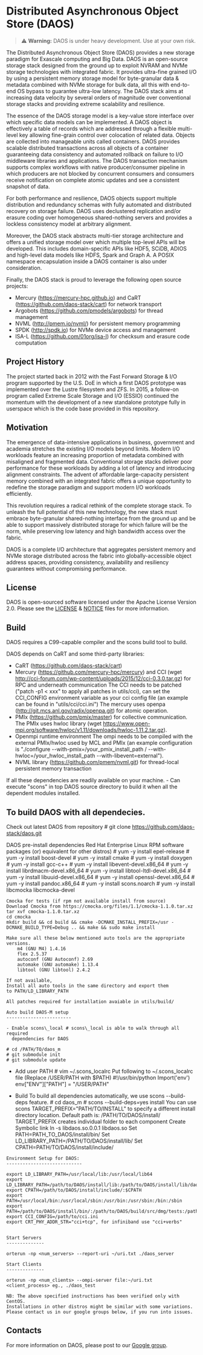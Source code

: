 # Distributed Asynchronous Object Store (DAOS)

> :warning: **Warning:** DAOS is under heavy development. Use at your own risk.

The Distributed Asynchronous Object Store (DAOS) provides a new storage paradigm for Exascale computing and Big Data. DAOS is an open-source storage stack designed from the ground up to exploit NVRAM and NVMe storage technologies with integrated fabric. It provides ultra-fine grained I/O by using a persistent memory storage model for byte-granular data & metadata combined with NVMe storage for bulk data, all this with end-to-end OS bypass to guarantee ultra-low latency. The DAOS stack aims at increasing data velocity by several orders of magnitude over conventional storage stacks and providing extreme scalability and resilience.

The essence of the DAOS storage model is a key-value store interface over which specific data models can be implemented. A DAOS object is effectively a table of records which are addressed through a flexible multi-level key allowing fine-grain control over colocation of related data. Objects are collected into manageable units called containers. DAOS provides scalable distributed transactions across all objects of a container guaranteeing data consistency and automated rollback on failure to I/O middleware libraries and applications. The DAOS transaction mechanism supports complex workflows with native producer/consumer pipeline in which producers are not blocked by concurrent consumers and consumers receive notification on complete atomic updates and see a consistent snapshot of data.

For both performance and resilience, DAOS objects support multiple distribution and redundancy schemas with fully automated and distributed recovery on storage failure. DAOS uses declustered replication and/or erasure coding over homogeneous shared-nothing servers and provides a lockless consistency model at arbitrary alignment.

Moreover, the DAOS stack abstracts multi-tier storage architecture and offers a unified storage model over which multiple top-level APIs will be developed. This includes domain-specific APIs like HDF5, SCiDB, ADIOS and high-level data models like HDFS, Spark and Graph A. A POSIX namespace encapsulation inside a DAOS container is also under consideration.

Finally, the DAOS stack is proud to leverage the following open source projects:
- Mercury (https://mercury-hpc.github.io) and CaRT (https://github.com/daos-stack/cart) for network transport
- Argobots (https://github.com/pmodels/argobots) for thread management
- NVML (http://pmem.io/nvml/) for persistent memory programming
- SPDK (http://spdk.io) for NVMe device access and management
- ISA-L (https://github.com/01org/isa-l) for checksum and erasure code computation

## Project History

The project started back in 2012 with the Fast Forward Storage & I/O program supported by the U.S. DoE in which a first DAOS prototype was implemented over the Lustre filesystem and ZFS. In 2015, a follow-on program called Extreme Scale Storage and I/O (ESSIO) continued the momentum with the development of a new standalone prototype fully in userspace which is the code base provided in this repository.

## Motivation

The emergence of data-intensive applications in business, government and academia stretches the existing I/O models beyond limits. Modern I/O workloads feature an increasing proportion of metadata combined with misaligned and fragmented data. Conventional storage stacks deliver poor performance for these workloads by adding a lot of latency and introducing alignment constraints. The advent of affordable large-capacity persistent memory combined with an integrated fabric offers a unique opportunity to redefine the storage paradigm and support modern I/O workloads efficiently.

This revolution requires a radical rethink of the complete storage stack. To unleash the full potential of this new technology, the new stack must embrace byte-granular shared-nothing interface from the ground up and be able to support massively distributed storage for which failure will be the norm, while preserving low latency and high bandwidth access over the fabric.

DAOS is a complete I/O architecture that aggregates persistent memory and NVMe storage distributed across the fabric into globally-accessible object address spaces, providing consistency, availability and resiliency guarantees without compromising performance.

## License

DAOS is open-sourced software licensed under the Apache License Version 2.0. Please see the [LICENSE](./LICENSE) & [NOTICE](./NOTICE) files for more information.

## Build

DAOS requires a C99-capable compiler and the scons build tool to build.

DAOS depends on CaRT and some third-party libraries:
- CaRT (https://github.com/daos-stack/cart)
- Mercury (https://github.com/mercury-hpc/mercury) and CCI (wget http://cci-forum.com/wp-content/uploads/2015/12/cci-0.3.0.tar.gz) for RPC and underneath communication
  The CCI needs to be patched ("patch -p1 < xxx" to apply all patches in utils/cci), can set the CCI_CONFIG environment variable as your cci config file (an example can be found in "utils/cci/cci.ini")
  The mercury uses openpa (http://git.mcs.anl.gov/radix/openpa.git) for atomic operation.
- PMIx (https://github.com/pmix/master) for collective communication.
  The PMIx uses hwloc library (wget https://www.open-mpi.org/software/hwloc/v1.11/downloads/hwloc-1.11.2.tar.gz).
- Openmpi runtime environment
  The ompi needs to be compiled with the external PMIx/hwloc used by MCL and PMIx (an example configuration is "./configure --with-pmix=/your_pmix_install_path / --with-hwloc=/your_hwloc_install_path --with-libevent=external").
- NVML library (https://github.com/pmem/nvml.git) for thread-local persistent memory transaction

If all these dependencies are readily available on your machine.
    - Can execute "scons" in top DAOS source directory to build it when all the dependent modules installed.

## To build DAOS with all dependecies.
  Check out latest DAOS from repository
    # git clone https://github.com/daos-stack/daos.git

  DAOS pre-install dependencies
    Red Hat Enterprise Linux RPM software packages (or)
    equivalent for other distros)
    # yum -y install epel-release
    # yum -y install boost-devel
    # yum -y install cmake
    # yum -y install doxygen
    # yum -y install gcc-c++
    # yum -y install libevent-devel.x86_64
    # yum -y install librdmacm-devel.x86_64
    # yum -y install libtool-ltdl-devel.x86_64
    # yum -y install libuuid-devel.x86_64
    # yum -y install openssl-devel.x86_64
    # yum -y install pandoc.x86_64
    # yum -y install scons.noarch
    # yum -y install libcmocka libcmocka-devel

    Cmocka for tests (if rpm not available install from source)
    Download Cmocka from https://cmocka.org/files/1.1/cmocka-1.1.0.tar.xz
    tar xvf cmocka-1.1.0.tar.xz
    cd cmocka
    mkdir build && cd build && cmake -DCMAKE_INSTALL_PREFIX=/usr -DCMAKE_BUILD_TYPE=Debug .. && make && sudo make install

    Make sure all these below mentioned auto tools are the appropriate versions.
        m4 (GNU M4) 1.4.16
        flex 2.5.37
        autoconf (GNU Autoconf) 2.69
        automake (GNU automake) 1.13.4
        libtool (GNU libtool) 2.4.2

    If not available,
    Install all auto tools in the same directory and export them
    to PATH/LD_LIBRARY_PATH

    All patches required for installation avaiable in utils/build/

    Auto build DAOS-M setup
    ------------------------

    - Enable scons\_local # scons\_local is able to walk through all required
      dependencies for DAOS

    # cd /PATH/TO/daos_m
    # git submodule init
    # git submodule update

   - Add user PATH
    # vim ~/.scons_localrc
    Put following to ~/.scons_localrc file (Replace /USER/PATH with $PATH)
    #!/usr/bin/python
    Import('env')
    env["ENV"]["PATH"] = "/USER/PATH"

   - Build
    To build all dependencies automatically, we use scons --build-deps feature.
    # cd daos_m
    # scons --build-deps=yes install
    You can use scons TARGET_PREFIX="PATH/TO/INSTALL" to specify a different
    install directory location. Default path is: /PATH/TO/DAOS/install/
    TARGET_PREFIX creates individual folder to each component
    Create Symbolic link ln -s libdaos.so.0.0.1 libdaos.so
    Set PATH=PATH_TO_DAOS/install/bin/
    Set LD_LIBRARY_PATH=/PATH/TO/DAOS/install/lib/
    Set CPATH=PATH/TO/DAOS/install/include/

    Environment Setup for DAOS:
    ----------------------------

    export LD_LIBRARY_PATH=/usr/local/lib:/usr/local/lib64
    export LD_LIBRARY_PATH=/path/to/DAOS/install/lib:/path/to/DAOS/install/lib/daos_srv/:/usr/local/lib:/usr/local/lib64:$LD_LIBRARY_PATH
    export CPATH=/path/to/DAOS/install/include/:$CPATH
    export PATH=/usr/local/bin:/usr/local/sbin:/usr/bin:/usr/sbin:/bin:/sbin
    export PATH=/path/to/DAOS/install/bin/:/path/to/DAOS/build/src/dmg/tests:/path/to/DAOS/build/src/dsm/tests:/path/to/DAOS/build/src/dsr/tests:$PATH
    export CCI_CONFIG=/path/to/cci.ini
    export CRT_PHY_ADDR_STR="cci+tcp", for infiniband use "cci+verbs"


    Start Servers
    --------------

    orterun -np <num_servers> --report-uri ~/uri.txt ./daos_server

    Start Clients
    --------------

    orterun -np <num_clients> --ompi-server file:~/uri.txt <client_process> eg., ./daos_test

    NB: The above specified instructions has been verified only with CentOS.
    Installations in other distros might be similar with some variations.
    Please contact us in our google groups below, if you run into issues.

## Contacts
For more information on DAOS, please post to our [Google group](https://groups.google.com/forum/#!forum/daos-users).

